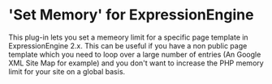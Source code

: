 # 'Set Memory' for ExpressionEngine

This plug-in lets you set a memeory limit for a specific page template in ExpressionEngine 2.x. This can be useful if you have a non public page template which you need to loop over a large number of entries (An Google XML Site Map for example) and you don't want to increase the PHP memory limit for your site on a global basis.
